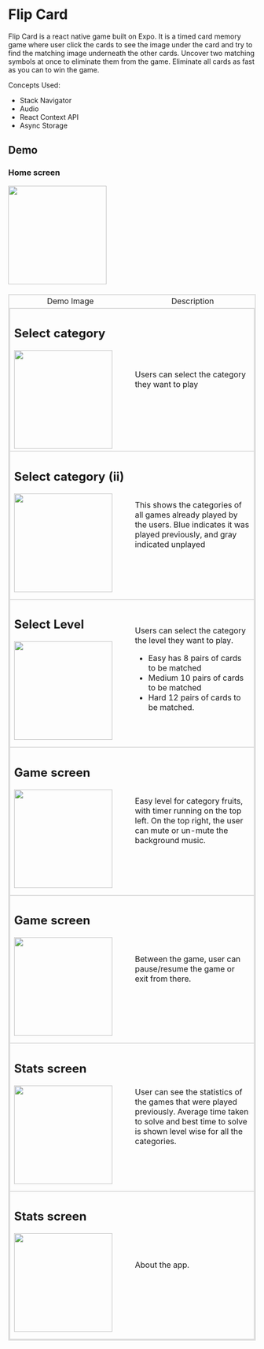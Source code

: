 # Flip Card

Flip Card is a react native game built on Expo. It is a timed card memory game where user click the cards to see the image under the card and try to find the matching image underneath the other cards. Uncover two matching symbols at once to eliminate them from the game. Eliminate all cards as fast as you can to win the game.

Concepts Used: 
<ul>
<li>Stack Navigator</li>
<li>Audio</li>
<li>React Context API</li>
<li> Async Storage </li>
</ul>

## Demo

### Home screen
<image src="demo/FlipCardDemo.gif" width="200px">

<table style="border: 2px solid #ddd;  border-collapse: collapse;margin-top: 20px" align="center">
    <thead>
        <td style="text-align:center">Demo Image </td>
        <td style="text-align:center">Description </td>
    </thead>
    <tr style="border: 2px solid #ddd;">
        <td style="min-width:230px">
            <h2>Select category</h6>
            <image src="demo/GameCategories.jpeg" width="200px">
        </td>
        <td style="width="40%">
            Users can select the category they want to play
        </td>
    </tr>
     <tr style="border: 2px solid #ddd;">
        <td style="display:flex; flex-direction:column;margin-bottom: 10px">
            <h2>Select category (ii)</h6>
            <image src="demo/GameCategoriesSaved.jpeg" width="200px">
        </td>
        <td>
            This shows the categories of all games already played by the users. Blue indicates it was played previously, and gray indicated unplayed
        </td>
    </tr>
     <tr style="border: 2px solid #ddd;">
        <td style="display:flex; flex-direction:column;margin-bottom: 10px">
            <h2>Select Level</h6>
            <image src="demo/Levels.jpeg" width="200px">
        </td>
        <td>
            Users can select the category the level they want to play.
            <ul>
            <li>Easy has 8 pairs of cards to be matched</li>
            <li>Medium 10 pairs of cards to be matched</li><li>Hard 12 pairs of cards to be matched. </li>
            </ul>
        </td>
    </tr>
     <tr style="border: 2px solid #ddd;">
        <td style="display:flex; flex-direction:column;margin-bottom: 10px">
            <h2>Game screen</h6>
            <image src="demo/Game.jpeg" width="200px">
        </td>
        <td>
            Easy level for category fruits, with timer running on the top left. On the top right, the user can mute or un-mute the background music. 
        </td>
    </tr>
    <tr style="border: 2px solid #ddd;">
        <td style="display:flex; flex-direction:column;margin-bottom: 10px">
            <h2>Game screen</h6>
            <image src="demo/PauseExit.jpeg" width="200px">
        </td>
        <td>
           Between the game, user can pause/resume the game or exit from there. 
        </td>
    </tr>
    <tr style="border: 2px solid #ddd;">
        <td style="display:flex; flex-direction:column;margin-bottom: 10px">
            <h2>Stats screen</h6>
            <image src="demo/Stats.jpeg" width="200px">
        </td>
        <td>
          User can see the statistics of the games that were played previously. Average time taken to solve and best time to solve is shown level wise for all the categories.
        </td>
    </tr>
    <tr style="border: 2px solid #ddd;">
        <td style="display:flex; flex-direction:column;margin-bottom: 10px">
            <h2>Stats screen</h6>
            <image src="demo/About.jpeg" width="200px">
        </td>
        <td>
          About the app.
        </td>
    </tr>
</table>


